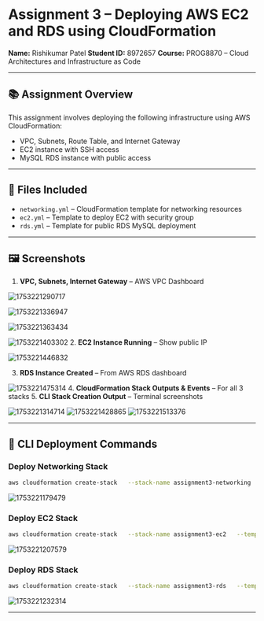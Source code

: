 # Assignment 3 – Deploying AWS EC2 and RDS using CloudFormation

**Name:** Rishikumar Patel
**Student ID:** 8972657
**Course:** PROG8870 – Cloud Architectures and Infrastructure as Code

---

## 📚 Assignment Overview

This assignment involves deploying the following infrastructure using AWS CloudFormation:

- VPC, Subnets, Route Table, and Internet Gateway
- EC2 instance with SSH access
- MySQL RDS instance with public access

---

## 🧾 Files Included

- `networking.yml` – CloudFormation template for networking resources
- `ec2.yml` – Template to deploy EC2 with security group
- `rds.yml` – Template for public RDS MySQL deployment

---

## 🖼️ Screenshots

1. **VPC, Subnets, Internet Gateway** – AWS VPC Dashboard

![1753221290717](image/README/1753221290717.png)

![1753221336947](image/README/1753221336947.png)

![1753221363434](image/README/1753221363434.png)

![1753221403302](image/README/1753221403302.png) 2. **EC2 Instance Running** – Show public IP

![1753221446832](image/README/1753221446832.png)

3. **RDS Instance Created** – From AWS RDS dashboard

![1753221475314](image/README/1753221475314.png) 4. **CloudFormation Stack Outputs & Events** – For all 3 stacks 5. **CLI Stack Creation Output** – Terminal screenshots

![1753221314714](image/README/1753221314714.png)
![1753221428865](image/README/1753221428865.png)
![1753221513376](image/README/1753221513376.png)

---

## 🧪 CLI Deployment Commands

### Deploy Networking Stack

```bash
aws cloudformation create-stack   --stack-name assignment3-networking   --template-body file://networking.yml   --capabilities CAPABILITY_NAMED_IAM
```

![1753221179479](image/README/1753221179479.png)

### Deploy EC2 Stack

```bash
aws cloudformation create-stack   --stack-name assignment3-ec2   --template-body file://ec2.yml   --capabilities CAPABILITY_NAMED_IAM   --parameters ParameterKey=AMI,ParameterValue=ami-0cbbe2c6a1bb2ad63                ParameterKey=InstanceType,ParameterValue=t2.micro
```

![1753221207579](image/README/1753221207579.png)

### Deploy RDS Stack

```bash
aws cloudformation create-stack   --stack-name assignment3-rds   --template-body file://rds.yml   --capabilities CAPABILITY_NAMED_IAM   --parameters ParameterKey=DBUsername,ParameterValue=admin                ParameterKey=DBPassword,ParameterValue=Password123!
```

![1753221232314](image/README/1753221232314.png)

---
